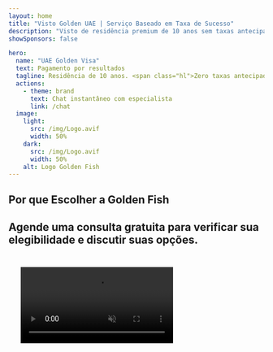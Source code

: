 ```yaml
---
layout: home
title: "Visto Golden UAE | Serviço Baseado em Taxa de Sucesso"
description: "Visto de residência premium de 10 anos sem taxas antecipadas - pague apenas após aprovação. Gestão completa da aplicação com 98% de taxa de sucesso. Serviço de renovação gratuito, apenas taxas governamentais."
showSponsors: false

hero:
  name: "UAE Golden Visa"
  text: Pagamento por resultados
  tagline: Residência de 10 anos. <span class="hl">Zero taxas antecipadas</span> - pague apenas após aprovação. 98% de taxa de sucesso.
  actions:
    - theme: brand
      text: Chat instantâneo com especialista
      link: /chat
  image:
    light:
      src: /img/Logo.avif
      width: 50%
    dark:
      src: /img/Logo.avif
      width: 50%
    alt: Logo Golden Fish
---
```


<FeatureCards :features="[
  {
    title: 'Benefícios do UAE Golden Visa',
    items: [
      'Validade de 10 anos com opção de renovação mantendo as condições qualificativas',
      '**Não é necessário entrar nos UAE a cada 6 meses**',
      'Permitida propriedade total do negócio',
      'Patrocínio de membros da família e funcionários domésticos ilimitados',
      'Patrocínio de filhos até 25 anos',
      'Patrocínio de pais incluído',
      'Não é necessário patrocinador ou empregador'
    ],
    linkText: 'Learn more',
    link: '../../company-registration/golden-visa#key-benefits-of-the-uae-golden-visa',
    icon: {
      light: '/img/iStock-1785818081.avif',
      dark: '/img/iStock-1203821481.avif',
      alt: 'Serviços de Visto',
      width: '100%'
    }
  },
  {
    title: 'Como Obter o UAE Golden Visa',
    items: [
      'Investimento de AED 2M em propriedades nos UAE',
      'Depósito de AED 2M em fundos de investimento nos UAE',
      'Negócio com capital de AED 2M',
      'Contribuição anual FTA de AED 250K',
      'Profissionais Qualificados',
      'Talentos Excepcionais'
    ],
    linkText: 'Learn more',
    link: '../../company-registration/golden-visa#uae-golden-visa-eligibility-and-requirements',
    icon: {
      light: '/img/iStock-1333000394.avif',
      dark: '/img/iStock-584576538.avif',
      alt: 'Serviços de Visto',
      width: '10%'
    }
  },
  {
    title: 'Processo do Golden Visa',
    bullet: '✓',
    items: [
      'Avaliação inicial de elegibilidade',
      'Preparação e verificação de documentos',
      'Exame médico e biometria',
      'Envio e Processamento da Solicitação',
      'Emissão do Emirates ID e visto',
      'Patrocínio de visto familiar (opcional)'
    ],
    linkText: 'Learn more',
    link: '../../company-registration/golden-visa#uae-golden-visa-application-process',
    icon: {
      light: '/img/ILONMASKID.webp',
      dark: '/img/ILONMASKID.webp',
      alt: 'Serviços de Visto',
      width: '100%'
    }
  }
]" />

## Por que Escolher a Golden Fish

<BenefitsList :features="[
  {
    icon: '🏢',
    title: 'Expertise Local nos EAU',
    text: 'Especialistas dedicados em Dubai oferecem orientação especializada em cada etapa do processo.'
  },
  {
    icon: '📊',
    title: 'Taxa de Sucesso Comprovada',
    text: 'Mais de 90% de taxa de aprovação com centenas de vistos, contas bancárias e registros de empresas emitidos através do nosso processamento premium.'
  },
  {
    icon: '💸',
    title: '**Taxas Baseadas no Sucesso**',
    text: '[Pague apenas após a aprovação](/uae-business/benefits/success-based-fees). Transparência total sem custos ocultos.'
  },
]" />

## Agende uma consulta gratuita para verificar sua elegibilidade e discutir suas opções.

<video  autoplay muted playsinline style="padding: 24px" >
  <source src="/img/iStock-2185912341.mp4" type="video/mp4">
</video>

<ContactFormModalNav buttonText="Fale com um especialista" formStyle="display: block; margin: 1rem auto;"/>

<!-- <ImageGrid :images="[
  { src: '/img/ILONMASKID.webp', href: './immigration.md', alt: 'Imigração UAE' },
  { src: '/img/ILONMASKID.webp', href: './immigration.md', alt: 'Imigração UAE' },
]"/> -->